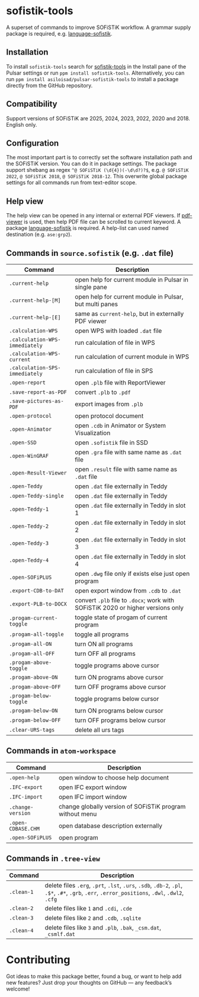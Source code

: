 # sofistik-tools

A superset of commands to improve SOFiSTiK workflow. A grammar supply package is required, e.g. [language-sofistik](https://github.com/asiloisad/pulsar-language-sofistik).

## Installation

To install `sofistik-tools` search for [sofistik-tools](https://web.pulsar-edit.dev/packages/sofistik-tools) in the Install pane of the Pulsar settings or run `ppm install sofistik-tools`. Alternatively, you can run `ppm install asiloisad/pulsar-sofistik-tools` to install a package directly from the GitHub repository.

## Compatibility

Support versions of SOFiSTiK are 2025, 2024, 2023, 2022, 2020 and 2018. English only.

## Configuration

The most important part is to correctly set the software installation path and the SOFiSTiK version. You can do it in package settings. The package support shebang as regex `^@ SOFiSTiK (\d{4})(-\d\d?)?$`, e.g. `@ SOFiSTiK 2022`, `@ SOFiSTiK 2018`, `@ SOFiSTiK 2018-12`. This overwrite global package settings for all commands run from text-editor scope.

## Help view

The help view can be opened in any internal or external PDF viewers. If [pdf-viewer](https://github.com/asiloisad/pulsar-pdf-viewer) is used, then help PDF file can be scrolled to current keyword. A package [language-sofistik](https://github.com/asiloisad/pulsar-language-sofistik) is required. A help-list can used named destination (e.g. `ase:grp2`).

## Commands in `source.sofistik` (e.g. `.dat` file)

Command | Description
|-|-|
`.current-help` | open help for current module in Pulsar in single pane
`.current-help-[M]` | open help for current module in Pulsar, but multi panes
`.current-help-[E]` | same as `current-help`, but in externally PDF viewer
`.calculation-WPS` | open WPS with loaded `.dat` file
`.calculation-WPS-immediately` | run calculation of file in WPS
`.calculation-WPS-current` | run calculation of current module in WPS
`.calculation-SPS-immediately` | run calculation of file in SPS
`.open-report` | open `.plb` file with ReportViewer
`.save-report-as-PDF` | convert `.plb` to `.pdf`
`.save-pictures-as-PDF` | export images from `.plb`
`.open-protocol` | open protocol document
`.open-Animator` | open `.cdb` in Animator or System Visualization
`.open-SSD` | open `.sofistik` file in SSD
`.open-WinGRAF` | open `.gra` file with same name as `.dat` file
`.open-Result-Viewer` | open `.result` file with same name as `.dat` file
`.open-Teddy` | open `.dat` file externally in Teddy
`.open-Teddy-single` | open `.dat` file externally in Teddy
`.open-Teddy-1` | open `.dat` file externally in Teddy in slot 1
`.open-Teddy-2` | open `.dat` file externally in Teddy in slot 2
`.open-Teddy-3` | open `.dat` file externally in Teddy in slot 3
`.open-Teddy-4` | open `.dat` file externally in Teddy in slot 4
`.open-SOFiPLUS` | open `.dwg` file only if exists else just open program
`.export-CDB-to-DAT` | open export window from `.cdb` to `.dat`
`.export-PLB-to-DOCX` | convert `.plb` file to `.docx`; work with SOFiSTiK 2020 or higher versions only
`.progam-current-toggle` | toggle state of progam of current program
`.progam-all-toggle` | toggle all programs
`.progam-all-ON` | turn ON all programs
`.progam-all-OFF` | turn OFF all programs
`.progam-above-toggle` | toggle programs above cursor
`.progam-above-ON` | turn ON programs above cursor
`.progam-above-OFF` | turn OFF programs above cursor
`.progam-below-toggle` | toggle programs below cursor
`.progam-below-ON` | turn ON programs below cursor
`.progam-below-OFF` | turn OFF programs below cursor
`.clear-URS-tags` | delete all urs tags

## Commands in `atom-workspace`

Command | Description
|-|-|
`.open-help` | open window to choose help document
`.IFC-export` | open IFC export window
`.IFC-import` | open IFC import window
`.change-version` | change globally version of SOFiSTiK program without menu
`.open-CDBASE.CHM` | open database description externally
`.open-SOFiPLUS` | open program

## Commands in `.tree-view`

Command | Description
|-|-|
`.clean-1` | delete files `.erg`, `.prt`, `.lst`, `.urs`, `.sdb`, `.db-2`, `.pl`, `.$*`, `.#*`, `.grb`, `.err`, `.error_positions`, `.dwl`, `.dwl2`, `.cfg`
`.clean-2` | delete files like `1` and `.cdi`, `.cde`
`.clean-3` | delete files like `2` and `.cdb`, `.sqlite`
`.clean-4` | delete files like `3` and `.plb`, `.bak`, `_csm.dat`, `_csmlf.dat`

# Contributing

Got ideas to make this package better, found a bug, or want to help add new features? Just drop your thoughts on GitHub — any feedback’s welcome!
